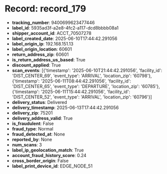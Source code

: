 # Record: record_179

- **tracking_number**: 9400699623477446
- **label_id**: 5935ad3f-a2e8-4fc2-a117-dcd8bbbb08a1
- **shipper_account_id**: ACCT_70507278
- **label_created_date**: 2025-06-10T17:44:42.291056
- **label_origin_ip**: 192.168.151.13
- **label_origin_location**: 60601
- **return_address_zip**: 60601
- **is_return_address_us_based**: True
- **discount_applied**: True
- **scan_events**: [{'timestamp': '2025-06-10T21:44:42.291056', 'facility_id': 'DIST_CENTER_69', 'event_type': 'ARRIVAL', 'location_zip': '60798'}, {'timestamp': '2025-06-11T08:44:42.291056', 'facility_id': 'DIST_CENTER_65', 'event_type': 'DEPARTURE', 'location_zip': '60785'}, {'timestamp': '2025-06-11T15:44:42.291056', 'facility_id': 'DIST_CENTER_52', 'event_type': 'ARRIVAL', 'location_zip': '60796'}]
- **delivery_status**: Delivered
- **delivery_timestamp**: 2025-06-13T17:44:42.291056
- **delivery_zip**: 75201
- **delivery_address_valid**: True
- **is_fraudulent**: False
- **fraud_type**: Normal
- **fraud_detected_at**: None
- **reported_by**: None
- **num_scans**: 3
- **label_ip_geolocation_match**: True
- **account_fraud_history_score**: 0.24
- **cross_border_origin**: False
- **label_print_device_id**: EDGE_NODE_51
